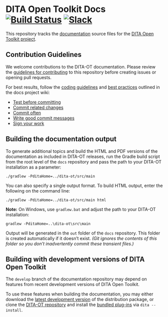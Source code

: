 # DITA Open Toolkit Docs [![Build Status][1]](http://travis-ci.org/dita-ot/docs) [![Slack][2]](http://slack.dita-ot.org/)

This repository tracks the [documentation][3] source files for the [DITA Open Toolkit project][4].

## Contribution Guidelines

We welcome contributions to the DITA-OT documentation. Please review the [guidelines for contributing][5] to this repository before creating issues or opening pull requests.

For best results, follow the [coding guidelines][6] and [best practices][7] outlined in the docs project wiki:

- [Test before committing][8]
- [Commit related changes][9]
- [Commit often][10]
- [Write good commit messages][11]
- [Sign your work][12]

## Building the documentation output

To generate additional topics and build the HTML and PDF versions of the documentation as included in DITA-OT releases, run the Gradle build script from the root level of the `docs` repository and pass the path to your DITA-OT installation as a parameter:

    ./gradlew -PditaHome=../dita-ot/src/main

You can also specify a single output format. To build HTML output, enter the following on the command line:

    ./gradlew -PditaHome=../dita-ot/src/main html

**Note:** On Windows, use `gradlew.bat` and adjust the path to your DITA-OT installation:

    gradlew -PditaHome=..\dita-ot\src\main

Output will be generated in the `out` folder of the `docs` repository. This folder is created automatically if it doesn’t exist. _(Git ignores the contents of this folder so you don’t inadvertently commit these transient files.)_

## Building with development versions of DITA Open Toolkit

The `develop` branch of the documentation repository may depend on features from recent development versions of DITA Open Toolkit.

To use these features when building the documentation, you may either download the [latest development version][13] of the distribution package, or clone the [DITA-OT repository][14] and install the [bundled plug-ins][15] via `dita --install`.

[1]: https://travis-ci.org/dita-ot/docs.svg?branch=develop
[2]: http://slack.dita-ot.org/badge.svg
[3]: https://www.dita-ot.org/dev/
[4]: https://www.dita-ot.org
[5]: CONTRIBUTING.md
[6]: https://github.com/dita-ot/docs/wiki/Coding-guidelines
[7]: https://github.com/dita-ot/docs/wiki/Git-workflow#best-practices
[8]: https://github.com/dita-ot/docs/wiki/Git-workflow#test-before-committing
[9]: https://github.com/dita-ot/docs/wiki/Git-workflow#commit-related-changes
[10]: https://github.com/dita-ot/docs/wiki/Git-workflow#commit-often
[11]: https://github.com/dita-ot/docs/wiki/Git-workflow#writing-good-commit-messages
[12]: https://www.dita-ot.org/DCO
[13]: https://s3-eu-west-1.amazonaws.com/dita-ot/dita-ot-develop.zip
[14]: https://github.com/dita-ot/dita-ot
[15]: https://github.com/dita-ot/dita-ot/blob/develop/build.gradle#L163-L167
